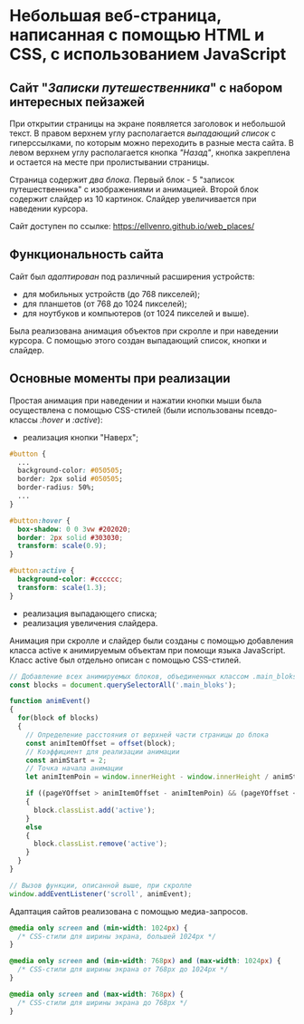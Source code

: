 # Небольшая веб-страница, написанная с помощью HTML и CSS, с использованием JavaScript

## Сайт "_Записки путешественника_" с набором интересных пейзажей

При открытии страницы на экране появляется заголовок и небольшой текст. В правом верхнем углу располагается _выпадающий список_ с гиперссылками, по которым можно переходить в разные места сайта. В левом верхнем углу располагается кнопка _"Назад"_, кнопка закреплена и остается на месте при пролистывании страницы.

Страница содержит _два блока_. Первый блок - 5 "записок путешественника" с изображениями и анимацией. Второй блок содержит слайдер из 10 картинок. Слайдер увеличивается при наведении курсора.

Сайт доступен по ссылке: https://ellvenro.github.io/web_places/

## Функциональность сайта

Сайт был _адаптирован_ под различный расширения устройств:
+ для мобильных устройств (до 768 пикселей);
+ для планшетов (от 768 до 1024 пикселей);
+ для ноутбуков и компьютеров (от 1024 пикселей и выше).

Была реализована анимация объектов при скролле и при наведении курсора. С помощью этого создан выпадающий список, кнопки и слайдер.

## Основные моменты при реализации

Простая анимация при наведении и нажатии кнопки мыши была осуществлена с помощью CSS-стилей (были использованы псевдо-классы _:hover_ и _:active_):
+ реализация кнопки "Наверх";

```CSS
#button {
  ...
  background-color: #050505;
  border: 2px solid #050505;
  border-radius: 50%;
  ...
}

#button:hover {
  box-shadow: 0 0 3vw #202020;
  border: 2px solid #303030;
  transform: scale(0.9);
}

#button:active {
  background-color: #cccccc;
  transform: scale(1.3);
}
```

+ реализация выпадающего списка;
+ реализация увеличения слайдера.

Анимация при скролле и слайдер были созданы с помощью добавления класса active к анимируемым объектам при помощи языка JavaScript. Класс active был отдельно описан с помощью CSS-стилей.

```js
// Добавление всех анимируемых блоков, объединенных классом .main_bloks, в массив
const blocks = document.querySelectorAll('.main_bloks');

function animEvent()
{
  for(block of blocks)
  {
    // Определение расстояния от верхней части страницы до блока
    const animItemOffset = offset(block);
    // Коэффициент для реализации анимации
    const animStart = 2;
    // Точка начала анимации
    let animItemPoin = window.innerHeight - window.innerHeight / animStart;

    if ((pageYOffset > animItemOffset - animItemPoin) && (pageYOffset < animItemOffset))
    {
      block.classList.add('active');
    }
    else
    {
      block.classList.remove('active');
    }
  }
}

// Вызов функции, описанной выше, при скролле
window.addEventListener('scroll', animEvent);
```

Адаптация сайтов реализована с помощью медиа-запросов.

```css
@media only screen and (min-width: 1024px) {
  /* CSS-стили для ширины экрана, большей 1024px */
}

@media only screen and (min-width: 768px) and (max-width: 1024px) {
  /* CSS-стили для ширины экрана от 768px до 1024px */
}

@media only screen and (max-width: 768px) {
  /* CSS-стили для ширины экрана до 768px */
}
```
